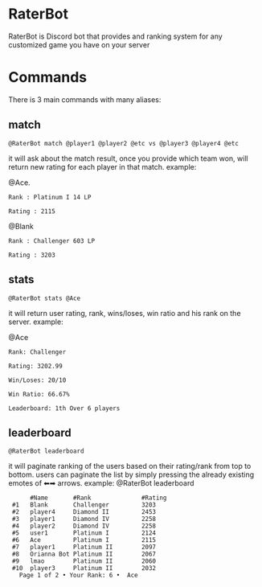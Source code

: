 # RaterBot

RaterBot is Discord bot that provides and ranking system for any customized game you have on your server  

# Commands

 There is 3 main commands with many aliases:

##  match

    @RaterBot match @player1 @player2 @etc vs @player3 @player4 @etc
it will ask about the match result, once you provide which team won, will return new rating for each player in that match.
example: 

@Ace.

`Rank : Platinum I 14 LP`

 `Rating : 2115`

 @Blank 

`Rank : Challenger 603 LP`

`Rating : 3203`
 
##  stats

    @RaterBot stats @Ace
it will return user rating, rank, wins/loses, win ratio and his rank on the server.
example: 

 @Ace 

`Rank: Challenger`
 
`Rating: 3202.99`

 `Win/Loses: 20/10` 

 `Win Ratio: 66.67%` 

`Leaderboard: 1th Over 6 players`

##  leaderboard

    @RaterBot leaderboard
it will paginate ranking of the users based on their rating/rank from top to bottom.
users can paginate the list by simply pressing the already existing emotes of ⬅➡ arrows.
example:
 @RaterBot leaderboard

          #Name       #Rank              #Rating  
     #1   Blank       Challenger         3203   
     #2   player4     Diamond II         2453   
     #3   player1     Diamond IV         2258   
     #4   player2     Diamond IV         2258   
     #5   user1       Platinum I         2124   
     #6   Ace         Platinum I         2115   
     #7   player1     Platinum II        2097   
     #8   Orianna Bot Platinum II        2067   
     #9   lmao        Platinum II        2060   
     #10  player3     Platinum II        2032   
       Page 1 of 2 • Your Rank: 6 •  Ace      
